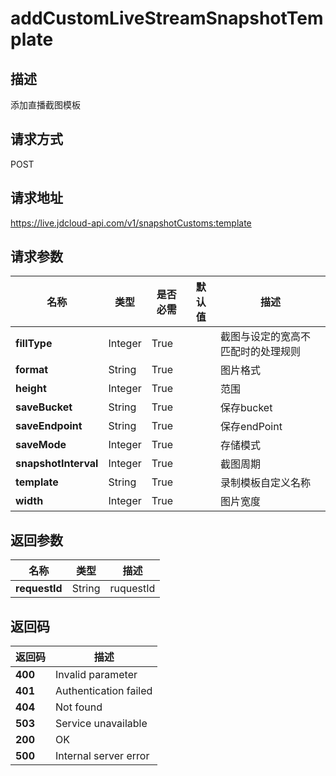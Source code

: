 # addCustomLiveStreamSnapshotTemplate


## 描述
添加直播截图模板

## 请求方式
POST

## 请求地址
https://live.jdcloud-api.com/v1/snapshotCustoms:template


## 请求参数
|名称|类型|是否必需|默认值|描述|
|---|---|---|---|---|
|**fillType**|Integer|True| |截图与设定的宽高不匹配时的处理规则|
|**format**|String|True| |图片格式|
|**height**|Integer|True| |范围|
|**saveBucket**|String|True| |保存bucket|
|**saveEndpoint**|String|True| |保存endPoint|
|**saveMode**|Integer|True| |存储模式|
|**snapshotInterval**|Integer|True| |截图周期|
|**template**|String|True| |录制模板自定义名称|
|**width**|Integer|True| |图片宽度|


## 返回参数
|名称|类型|描述|
|---|---|---|
|**requestId**|String|ruquestId|


## 返回码
|返回码|描述|
|---|---|
|**400**|Invalid parameter|
|**401**|Authentication failed|
|**404**|Not found|
|**503**|Service unavailable|
|**200**|OK|
|**500**|Internal server error|
